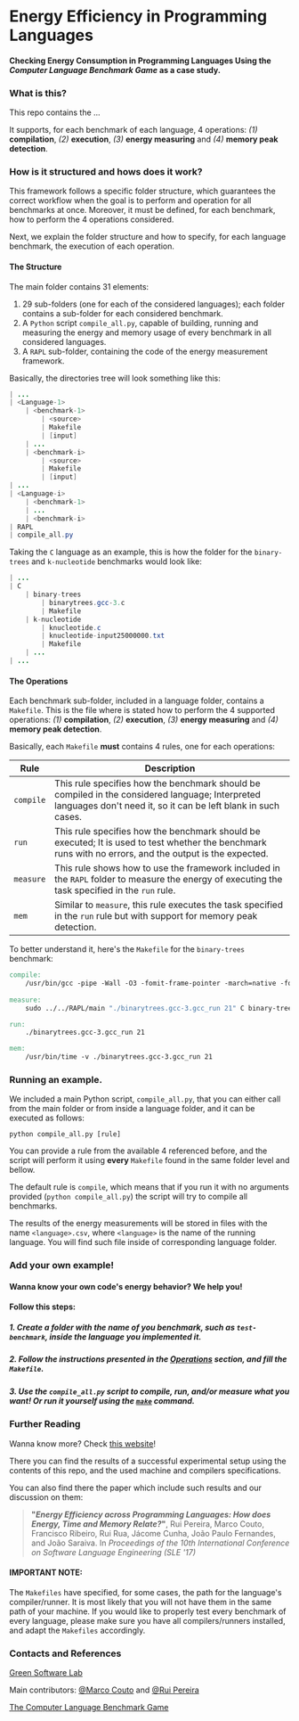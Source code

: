 # Energy Efficiency in Programming Languages
#### Checking Energy Consumption in Programming Languages Using the _Computer Language Benchmark Game_ as a case study.

### What is this?

This repo contains the ...

It supports, for each benchmark of each language, 4 operations: *(1)* **compilation**, *(2)* **execution**, *(3)* **energy measuring** and *(4)* **memory peak detection**.

### How is it structured and hows does it work?

This framework follows a specific folder structure, which guarantees the correct workflow when the goal is to perform and operation for all benchmarks at once.
Moreover, it must be defined, for each benchmark, how to perform the 4 operations considered.

Next, we explain the folder structure and how to specify, for each language benchmark, the execution of each operation.

#### The Structure
The main folder contains 31 elements: 
1. 29 sub-folders (one for each of the considered languages); each folder contains a sub-folder for each considered benchmark.
2. A `Python` script `compile_all.py`, capable of building, running and measuring the energy and memory usage of every benchmark in all considered languages.
2. A `RAPL` sub-folder, containing the code of the energy measurement framework.

Basically, the directories tree will look something like this:

```Java
| ...
| <Language-1>
	| <benchmark-1>
		| <source>
		| Makefile
		| [input]
	| ...
	| <benchmark-i>
		| <source>
		| Makefile
		| [input]
| ...
| <Language-i>
	| <benchmark-1>
	| ...
	| <benchmark-i>
| RAPL
| compile_all.py

```

Taking the `C` language as an example, this is how the folder for the `binary-trees` and `k-nucleotide` benchmarks would look like:

```Java
| ...
| C
	| binary-trees
		| binarytrees.gcc-3.c
		| Makefile
	| k-nucleotide
		| knucleotide.c
		| knucleotide-input25000000.txt
		| Makefile
	| ...
| ...

```

#### The Operations

Each benchmark sub-folder, included in a language folder, contains a `Makefile`.
This is the file where is stated how to perform the 4 supported operations: *(1)* **compilation**, *(2)* **execution**, *(3)* **energy measuring** and *(4)* **memory peak detection**.

Basically, each `Makefile` **must** contains 4 rules, one for each operations:

| Rule | Description |
| -------- | -------- |
| `compile` | This rule specifies how the benchmark should be compiled in the considered language; Interpreted languages don't need it, so it can be left blank in such cases. |
| `run` | This rule specifies how the benchmark should be executed; It is used to test whether the benchmark runs with no errors, and the output is the expected. |
| `measure` | This rule shows how to use the framework included in the `RAPL` folder to measure the energy of executing the task specified in the `run` rule. |
| `mem` | Similar to `measure`, this rule executes the task specified in the `run` rule but with support for memory peak detection. |

To better understand it, here's the `Makefile` for the `binary-trees` benchmark:

```Makefile
compile:
	/usr/bin/gcc -pipe -Wall -O3 -fomit-frame-pointer -march=native -fopenmp -D_FILE_OFFSET_BITS=64 -I/usr/include/apr-1.0 binarytrees.gcc-3.c -o binarytrees.gcc-3.gcc_run -lapr-1 -lgomp -lm
	
measure:
	sudo ../../RAPL/main "./binarytrees.gcc-3.gcc_run 21" C binary-trees

run:
	./binarytrees.gcc-3.gcc_run 21

mem:
	/usr/bin/time -v ./binarytrees.gcc-3.gcc_run 21

```

### Running an example.

We included a main Python script, `compile_all.py`, that you can either call from the main folder or from inside a language folder, and it can be executed as follows:

```Shell
python compile_all.py [rule]
```

You can provide a rule from the available 4 referenced before, and the script will perform it using **every** `Makefile` found in the same folder level and bellow.

The default rule is `compile`, which means that if you run it with no arguments provided (`python compile_all.py`) the script will try to compile all benchmarks.

The results of the energy measurements will be stored in files with the name `<language>.csv`, where `<language>` is the name of the running language. 
You will find such file inside of corresponding language folder.

### Add your own example!
#### Wanna know your own code's energy behavior? We help you!
#### Follow this steps:

##### 1. Create a folder with the name of you benchmark, such as `test-benchmark`, inside the language you implemented it.

##### 2. Follow the instructions presented in the [Operations](#the-operations) section, and fill the `Makefile`.

##### 3. Use the `compile_all.py` script to compile, run, and/or measure what you want! Or run it yourself using the [`make`](https://linux.die.net/man/1/make) command.

### Further Reading
Wanna know more? Check [this website](https://sites.google.com/view/energy-efficiency-languages)!

There you can find the results of a successful experimental setup using the contents of this repo, and the used machine and compilers specifications.

You can also find there the paper which include such results and our discussion on them:

>**"_Energy Efficiency across Programming Languages: How does Energy, Time and Memory Relate?_"**, 
>Rui Pereira, Marco Couto, Francisco Ribeiro, Rui Rua, Jácome Cunha, João Paulo Fernandes, and João Saraiva. 
>In *Proceedings of the 10th International Conference on Software Language Engineering (SLE '17)*

#### IMPORTANT NOTE:
The `Makefiles` have specified, for some cases, the path for the language's compiler/runner. 
It is most likely that you will not have them in the same path of your machine.
If you would like to properly test every benchmark of every language, please make sure you have all compilers/runners installed, and adapt the `Makefiles` accordingly.

### Contacts and References

[Green Software Lab](http://greenlab.di.uminho.pt)

Main contributors: [@Marco Couto](http://github.com/MarcoCouto) and [@Rui Pereira](http://github.com/States)


[The Computer Language Benchmark Game](http://benchmarksgame.alioth.debian.org)
